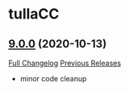 # tullaCC

## [9.0.0](https://github.com/tullamods/tullaCC/tree/9.0.0) (2020-10-13)
[Full Changelog](https://github.com/tullamods/tullaCC/commits/9.0.0) [Previous Releases](https://github.com/tullamods/tullaCC/releases)

- minor code cleanup  
